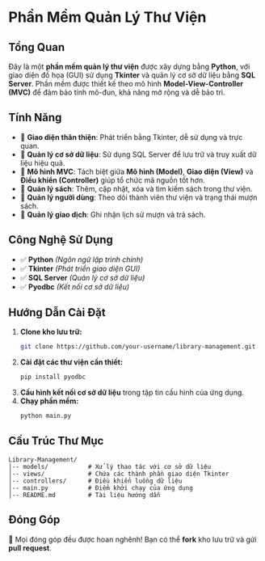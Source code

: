 # Phần Mềm Quản Lý Thư Viện

## Tổng Quan
Đây là một **phần mềm quản lý thư viện** được xây dựng bằng **Python**, với giao diện đồ họa (GUI) sử dụng **Tkinter** và quản lý cơ sở dữ liệu bằng **SQL Server**. Phần mềm được thiết kế theo mô hình **Model-View-Controller (MVC)** để đảm bảo tính mô-đun, khả năng mở rộng và dễ bảo trì.

## Tính Năng
- 🔹 **Giao diện thân thiện**: Phát triển bằng Tkinter, dễ sử dụng và trực quan.
- 🔹 **Quản lý cơ sở dữ liệu**: Sử dụng SQL Server để lưu trữ và truy xuất dữ liệu hiệu quả.
- 🔹 **Mô hình MVC**: Tách biệt giữa **Mô hình (Model)**, **Giao diện (View)** và **Điều khiển (Controller)** giúp tổ chức mã nguồn tốt hơn.
- 🔹 **Quản lý sách**: Thêm, cập nhật, xóa và tìm kiếm sách trong thư viện.
- 🔹 **Quản lý người dùng**: Theo dõi thành viên thư viện và trạng thái mượn sách.
- 🔹 **Quản lý giao dịch**: Ghi nhận lịch sử mượn và trả sách.

## Công Nghệ Sử Dụng
- ✅ **Python** *(Ngôn ngữ lập trình chính)*
- ✅ **Tkinter** *(Phát triển giao diện GUI)*
- ✅ **SQL Server** *(Quản lý cơ sở dữ liệu)*
- ✅ **Pyodbc** *(Kết nối cơ sở dữ liệu)*

## Hướng Dẫn Cài Đặt
1. **Clone kho lưu trữ:**
   ```sh
   git clone https://github.com/your-username/library-management.git
   ```
2. **Cài đặt các thư viện cần thiết:**
   ```sh
   pip install pyodbc
   ```
3. **Cấu hình kết nối cơ sở dữ liệu** trong tập tin cấu hình của ứng dụng.
4. **Chạy phần mềm:**
   ```sh
   python main.py
   ```

## **Cấu Trúc Thư Mục**
```
Library-Management/
│-- models/           # Xử lý thao tác với cơ sở dữ liệu
│-- views/            # Chứa các thành phần giao diện Tkinter
│-- controllers/      # Điều khiển luồng dữ liệu
│-- main.py           # Điểm khởi chạy của ứng dụng
│-- README.md         # Tài liệu hướng dẫn
```

## **Đóng Góp**
📌 Mọi đóng góp đều được hoan nghênh! Bạn có thể **fork** kho lưu trữ và gửi **pull request**.

